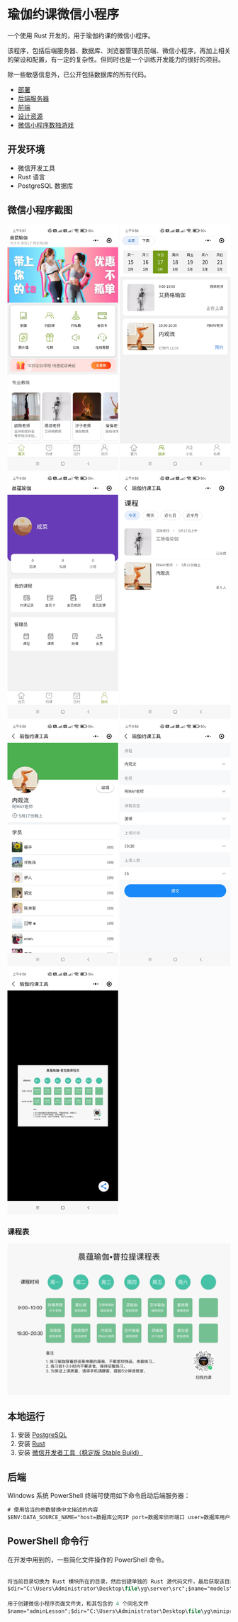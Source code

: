 # 瑜伽约课微信小程序

一个使用 Rust 开发的，用于瑜伽约课的微信小程序。

该程序，包括后端服务器、数据库、浏览器管理员前端、微信小程序，再加上相关的架设和配置，有一定的复杂性。但同时也是一个训练开发能力的很好的项目。

除一些敏感信息外，已公开包括数据库的所有代码。

- [部署](/Deploy)
- [后端服务器](/server)
- [前端](/WebAssembly/weixin)
- [设计资源](/资源)
- [微信小程序数独游戏](/miniprogram/pages/sudoku)

## 开发环境

- 微信开发工具
- Rust 语言
- PostgreSQL 数据库

## 微信小程序截图

<div>
<img width="250" src="images/Screenshot_2023-05-17-09-57-55-794_com.tencent.mm.jpg">
<img width="250" src="images/Screenshot_2023-05-17-09-58-05-692_com.tencent.mm.jpg">
<img width="250" src="images/Screenshot_2023-05-17-09-58-13-044_com.tencent.mm.jpg">
<img width="250" src="images/Screenshot_2023-05-17-09-58-20-265_com.tencent.mm.jpg">
<img width="250" src="images/Screenshot_2023-05-17-09-58-29-621_com.tencent.mm.jpg">
<img width="250" src="images/Screenshot_2023-05-17-09-58-34-452_com.tencent.mm.jpg">
<img width="250" src="images/Screenshot_2023-05-17-09-58-45-529_com.tencent.mm.jpg">

</div>

### 课程表

<img src="images/课程表.png">

## 本地运行

1. 安装 [PostgreSQL](https://www.postgresql.org/download/)
2. 安装 [Rust](https://www.rust-lang.org/tools/install)
3. 安装 [微信开发者工具（稳定版 Stable Build）](https://developers.weixin.qq.com/miniprogram/dev/devtools/stable.html)

## 后端

Windows 系统 PowerShell 终端可使用如下命令启动后端服务器：

```ps
# 使用恰当的参数替换中文描述的内容
$ENV:DATA_SOURCE_NAME="host=数据库公网IP port=数据库侦听端口 user=数据库用户名 password=数据库密码 dbname=数据库名称 sslmode=disable";$ENV:AUTH_URL="https://api.weixin.qq.com/sns/jscode2session?appid=小程序Id&secret=小程序密钥&grant_type=authorization_code&js_code=";$ENV:SECRET="长度32的字符串"; go run main.go
```

## PowerShell 命令行

在开发中用到的，一些简化文件操作的 PowerShell 命令。

```ps

将当前目录切换为 Rust 模块所在的目录，然后创建单独的 Rust 源代码文件，最后获取该目录下的所有 Rust 源代码文件，进行过滤后，将其全部写入 mod.rs，以便在其他位置的代码可以使用该模块内的所有代码
$dir="C:\Users\Administrator\Desktop\file\yg\server\src";$name="models";$filename="settings.rs";Set-Location $dir;New-Item -Type "directory" $name;Set-Location $name; New-Item mod.rs;New-Item $filename;Get-ChildItem | Where-Object {$_.Name -ne "mod.rs"} | Split-Path -LeafBase | Join-String -FormatString "pub mod {0};`r`n" | Set-Content -Path .\mod.rs;` 

用于创建微信小程序页面文件夹，和其包含的 4 个同名文件
$name="adminLesson";$dir="C:\Users\Administrator\Desktop\file\yg\miniprogram\pages";Set-Location $dir;New-Item -Type "directory" $name;Set-Location $name;New-Item $name".js";New-Item $name".wxml";New-Item $name".wxss";New-Item $name".json";
```